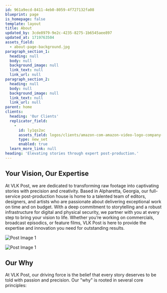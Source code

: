 ```yaml
---
id: 961a9ecd-8411-4eb0-8059-4f727132fa08
blueprint: page
is_homepage: false
template: layout
title: About
updated_by: 3cde8979-9e2c-4235-8275-1b6545aee897
updated_at: 1719763504
assets_field:
  - about-page-background.jpg
paragraph_section_1:
  heading: null
  body: null
  background_image: null
  link_text: null
  link_url: null
paragraph_section_2:
  heading: null
  body: null
  background_image: null
  link_text: null
  link_url: null
parent: home
clients:
  heading: 'Our Clients'
  replicator_field:
    -
      id: ly1qs2ac
      assets_field: logos/clients/amazon-com-amazon-video-logo-company-brand-amazon-logo-3cab5e05d2d442950141b0b3dcc99980.png
      type: new_set
      enabled: true
  learn_more_link: null
heading: 'Elevating stories through expert post-production.'
---
```

<h2>Your Vision, Our Expertise</h2>
<div class="flex">
<p>At VLK Post, we are dedicated to transforming raw footage into captivating stories with precision and creativity. Based in Alpharetta, Georgia, our full-service post-production house is home to a talented team of editors, designers, and artists who are passionate about delivering exceptional work on time and on budget. With a deep commitment to storytelling and a robust infrastructure for digital and physical security, we partner with you at every step to bring your vision to life. Whether you’re working on commercials, broadcast episodics, or feature films, VLK Post is here to provide the expertise and innovation you need for outstanding results.<p/>
<img src="http://vlk-statamic.test/assets/post-image.jpeg" alt="Post Image 1" />

</div>
<div class="flex">
  <div class="flex flex-col"> 
    <img src="http://vlk-statamic.test/assets/post-image-2.jpeg" alt="Post Image 1" />
  </div>
   <div class="flex flex-col"> 
     <h2>Our Why</h2>
     <p>
     	At VLK Post, our driving force is the belief that every story deserves to be told with passion and precision. Our "why" is rooted in several core principles:
     </p>
  </div>
  </div>